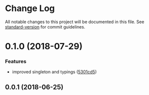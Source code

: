 # Change Log

All notable changes to this project will be documented in this file. See [standard-version](https://github.com/conventional-changelog/standard-version) for commit guidelines.

<a name="0.1.0"></a>
# 0.1.0 (2018-07-29)


### Features

* improved singleton and typings ([5301cd5](https://github.com/chipp972/express-registry/commit/5301cd5))



<a name="0.0.1"></a>
## 0.0.1 (2018-06-25)
